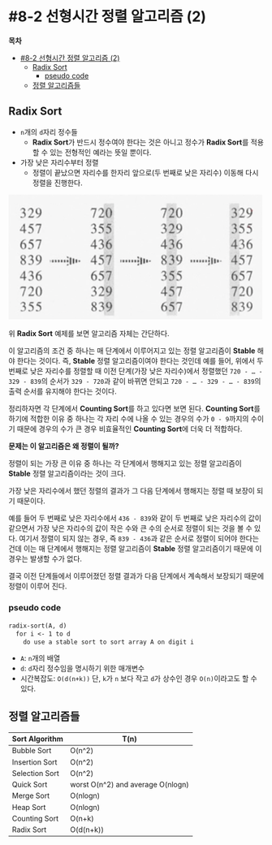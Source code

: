 # #8-2 선형시간 정렬 알고리즘 (2)

**목차**

- [#8-2 선형시간 정렬 알고리즘 (2)](#8-2-선형시간-정렬-알고리즘-2)
  - [Radix Sort](#radix-sort)
    - [pseudo code](#pseudo-code)
  - [정렬 알고리즘들](#정렬-알고리즘들)

## Radix Sort

- `n`개의 `d`자리 정수들
  - **Radix Sort**가 반드시 정수여야 한다는 것은 아니고 정수가 **Radix Sort**를 적용할 수 있는 전형적인 예라는 뜻일 뿐이다.
- 가장 낮은 자리수부터 정렬
  - 정렬이 끝났으면 자리수를 한자리 앞으로(두 번째로 낮은 자리수) 이동해 다시 정렬을 진행한다.

<img src="1.png" alt="n이 7이고 d가 3인 Radix Sort 예제" width="500" />

위 **Radix Sort** 예제를 보면 알고리즘 자체는 간단하다.

이 알고리즘의 조건 중 하나는 매 단계에서 이루어지고 있는 정렬 알고리즘이 **Stable** 해야 한다는 것이다. 즉, **Stable** 정렬 알고리즘이여야 한다는 것인데 예를 들어, 위에서 두 번째로 낮은 자리수를 정렬할 때 이전 단계(가장 낮은 자리수)에서 정렬했던 `720 - … - 329 - 839`의 순서가 `329 - 720`과 같이 바뀌면 안되고 `720 - … - 329 - … - 839`의 출력 순서를 유지해야 한다는 것이다.

정리하자면 각 단계에서 **Counting Sort**를 하고 있다면 보면 된다. **Counting Sort**를 하기에 적합한 이유 중 하나는 각 자리 수에 나올 수 있는 경우의 수가 `0 - 9`까지의 수이기 때문에 경우의 수가 큰 경우 비효율적인 **Counting Sort**에 더욱 더 적합하다.

**문제는 이 알고리즘은 왜 정렬이 될까?**

정렬이 되는 가장 큰 이유 중 하나는 각 단계에서 행해지고 있는 정렬 알고리즘이 **Stable** 정렬 알고리즘이라는 것이 크다.

가장 낮은 자리수에서 했던 정렬의 결과가 그 다음 단계에서 행해지는 정렬 때 보장이 되기 때문이다.

예를 들어 두 번째로 낮은 자리수에서 `436 - 839`와 같이 두 번째로 낮은 자리수의 값이 같으면서 가장 낮은 자리수의 값이 작은 수와 큰 수의 순서로 정렬이 되는 것을 볼 수 있다. 여기서 정렬이 되지 않는 경우, 즉 `839 - 436`과 같은 순서로 정렬이 되어야 한다는 건데 이는 매 단계에서 행해지는 정렬 알고리즘이 **Stable** 정렬 알고리즘이기 때문에 이 경우는 발생할 수가 없다.

결국 이전 단계들에서 이루어졌던 정렬 결과가 다음 단계에서 계속해서 보장되기 때문에 정렬이 이루어 진다.

### pseudo code

```
radix-sort(A, d)
  for i <- 1 to d
    do use a stable sort to sort array A on digit i
```

- `A`: `n`개의 배열
- `d`: `d`자리 정수임을 명시하기 위한 매개변수
- 시간복잡도: `O(d(n+k))`
  단, `k`가 `n` 보다 작고 `d`가 상수인 경우 `O(n)`이라고도 할 수 있다.

## 정렬 알고리즘들

| Sort Algorithm | T(n)                              |
| -------------- | --------------------------------- |
| Bubble Sort    | O(n^2)                            |
| Insertion Sort | O(n^2)                            |
| Selection Sort | O(n^2)                            |
| Quick Sort     | worst O(n^2) and average O(nlogn) |
| Merge Sort     | O(nlogn)                          |
| Heap Sort      | O(nlogn)                          |
| Counting Sort  | O(n+k)                            |
| Radix Sort     | O(d(n+k))                         |

